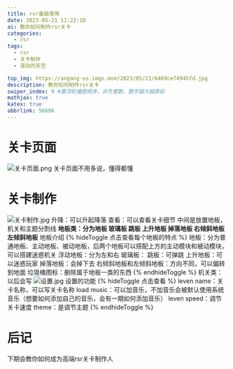 ```yaml
---
title: rsr基础使用
date: 2023-05-21 11:22:10
ai: 教你如何制作rsr关卡
categories: 
  - rsr
tags:
  - rsr
  - 关卡制作
  - 滚动的天空

top_img: https://angang-us.imgs.moe/2023/05/21/6469ce74945fd.jpg
description: 教你如何制作rsr关卡
swiper_index: 9 #置顶轮播图顺序，非负整数，数字越大越靠前
mathjax: true
katex: true
abbrlink: 56696
---
```

# 关卡页面
![关卡页面.png](https://cdn-us.imgs.moe/2023/05/21/6469d887e3ff2.png)
关卡页面不用多说，懂得都懂
# 关卡制作
![关卡制作.jpg](https://cdn-us.imgs.moe/2023/05/21/6469d88868b8e.jpg)
升降：可以升起降落
查看：可以查看关卡细节
中间是放置地板，机关和主题分割线
**地板类：分为地板 玻璃板 跳板 上升地板 掉落地板 右倾斜地板 左倾斜地板**
地板介绍
{% hideToggle 点击查看每个地板的特点 %}
地板：分为普通地板、主动地板、被动地板，后两个地板可以搭配上方的主动模块和被动模块，可以搭建迷惑机关
浮动地板：分为左和右
玻璃板：
跳板：可弹跳
上升地板：可以迷惑玩家
掉落地板：会掉下去
右倾斜地板和左倾斜地板：方向不同，可以偏转到地面
垃圾桶图标：删除属于地板一类的东西
{% endhideToggle %}
机关类：以后会写
![设置.jpg](https://angang-us.imgs.moe/2023/05/21/6469e4e90bc0b.jpg)
设置的功能
{% hideToggle 点击查看 %}
leven name：关卡名称，可以写关卡名称
load music：可以加音乐，不加音乐会被默认使用系统音乐（想要如何添加自己的音乐，会有一期如何添加音乐）
leven speed：调节关卡速度
theme：是调节主题
{% endhideToggle %}
# 后记
下期会教你如何成为高端rsr关卡制作人

